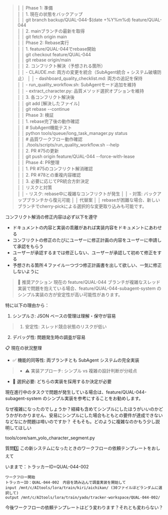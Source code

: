 

>│ │ Phase 1: 準備                                 
│ │ 1. 現在の状態をバックアップ         
│ │ git branch backup/QUAL-044-$(date +%Y%m%d) feature/QUAL-044  
│ │ 2. mainブランチの最新を取得                        
│ │ git fetch origin main                                        
│ │ Phase 2: Rebase実行                                      
│ │ 1. feature/QUAL-044でrebase開始                
│ │ git checkout feature/QUAL-044                     
│ │ git rebase origin/main                                      
│ │ 2. コンフリクト解決（予想される箇所）                       
│ │   - CLAUDE.md: 両方の変更を統合（SubAgent統合 + システム破壊防止） 
│ │   - dashboard_quality_checklist.md: 両方の追記を保持                    
│ │   - run_quality_workflow.sh: SubAgentモード追加を維持                  
│ │   - extract_character.py: 品質メソッド選択オプションを維持          
│ │ 3. 各コンフリクト解決後              
│ │ git add [解決したファイル]          
│ │ git rebase --continue                    
│ │ Phase 3: 検証                                 
│ │ 1. rebase完了後の動作確認           
│ │ # SubAgent機能テスト                                                                                     
│ │ python tools/queue/long_task_manager.py status                                                                  
│ │ # 品質ワークフロー動作確認                                                                            
│ │ ./tools/scripts/run_quality_workflow.sh --help                                                                        
│ │ 2. PR #75の更新                                                                                                                        
│ │ git push origin feature/QUAL-044 --force-with-lease                                                            
│ │ Phase 4: PR整理                                                                                                                          
│ │ 1. PR #75のコンフリクト解消確認                                                                                              
│ │ 2. PR #78との重複内容確認                                                                                                        
│ │ 3. 必要に応じてPR統合方針決定                                                                                                 
│ │ リスクと対策                                                                                                                                 
│ │ - リスク: rebase中に複雑なコンフリクトが発生                                                                      │ │ - 対策: バックアップブランチから復元可能                                                                              │ │ 代替案                                                                                                                                            │ │ rebaseが困難な場合、新しいブランチでcherry-pickによる選択的な変更取り込みも可能です。


コンフリクト解消の修正内容は必ず以下を遵守
* ドキュメントの内容と実装の乖離があれば実装内容をドキュメントにあわせる
* コンフリクトの修正のたびにユーザーに修正計画の内容をユーザーに申請して承認をもらう
* ユーザーが承認するまでは修正しない、ユーザーが承認して初めて修正をする
* 予想される箇所４ファイル一つづつ修正計画書を出して欲しい、一気に修正しないように



>  🎯 推奨アクション
  現在の feature/QUAL-044 ブランチが複雑なスレッド実装で問題を抱えている場合、feature/QUAL-044-subagent-system のシンプル実装の方が安定性が高い可能性があります。
>
  特に以下の理由から：
  1. シンプルさ: JSON ベースの管理は理解・保守が容易
>  1. 安定性: スレッド競合状態のリスクが低い
  2. デバッグ性: 問題発生時の調査が容易
>
  📋 現在の状況整理
>
  - ✅ 機能的同等性: 両ブランチとも SubAgent システムの完全実装
>  - ⚠️ 実装アプローチ: シンプル vs 複雑の設計判断が分岐点
  - 🔧 選択必要: どちらの実装を採用するか決定が必要
>
  現在進行中のタスクで問題が発生している場合は、feature/QUAL-044-subagent-system のシンプル実装を参考にすることをお勧めします。

なぜ複雑になったのでしょうか？経緯も含めてシンプルにしたほうがいいのかどうかがわかりません、安易にシンプルにした場合もともとの要件が達成できないなどなにか問題は啼いのですか？
そもそも。どのように複雑なのかもう少し説明してほしい



tools/core/sam_yolo_character_segment.py



質問1️⃣
この新システムになったときのワークフローの依頼テンプレートをおしえて

いままで：トラッカーID=QUAL-044-002

```
ワークフロー開始
トラッカーID：QUAL-044-002　内容を読み込んで調査実装を開始して
input /mnt/c/AItools/lora/train/kiri/aichikan/ (30ファイルほどランダムに選択して)
output /mnt/c/AItools/lora/train/yado/tracker-workspace/QUAL-044-002/
```

今後ワークフローの依頼テンプレートはどう変わります？それとも変わらない？
